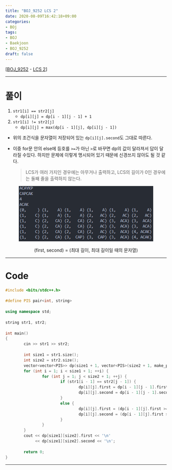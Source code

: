 ```yaml
---
title: "BOJ_9252 LCS 2"
date: 2020-08-09T16:42:18+09:00
categories:
- BOj
tags:
- BOJ
- Baekjoon
- BOJ_9252
draft: false
---
```


[[BOJ_9252](https://www.acmicpc.net/problem/9252) - [LCS 2](https://www.acmicpc.net/problem/9252)]

<hr>

# 풀이

1. `str1[i] == str2[j]`
   - `dp[i][j] = dp[i - 1][j - 1] + 1`
2. `str1[i] != str2[j]`
   - `dp[i][j] = max(dp[i - 1][j], dp[i][j - 1])`

- 위의 조건식을 문자열이 저장되어 있는 `dp[i][j].second`도 그대로 따른다.

- 이중 for문 안의 else에 등호를 `>=`가 아닌 `>`로 바꾸면 dp의 값이 달라져서 답이 달라질 수있다. 하지만 문제에 이렇게 명시되어 있기 때문에 신경쓰지 않아도 될 것 같다.
	> LCS가 여러 가지인 경우에는 아무거나 출력하고, LCS의 길이가 0인 경우에는 둘째 줄을 출력하지 않는다.

<center>

![result](/images/2020/08/BOJ_9252_1.png)
<figcaption>(first, second) = (최대 길이, 최대 길이일 때의 문자열)</figcaption>
</center>

<hr>

# Code

```C++
#include <bits/stdc++.h>

#define PIS pair<int, string>

using namespace std;

string str1, str2;

int main()
{
        cin >> str1 >> str2;

        int size1 = str1.size();
        int size2 = str2.size();
        vector<vector<PIS>> dp(size1 + 1, vector<PIS>(size2 + 1, make_pair(0, "")));
        for (int i = 1; i < size1 + 1; ++i) {
                for (int j = 1; j < size2 + 1; ++j) {
                        if (str1[i - 1] == str2[j - 1]) {
                                dp[i][j].first = dp[i - 1][j - 1].first + 1;
                                dp[i][j].second = dp[i - 1][j - 1].second + str2[j - 1];
                        }
                        else {
                                dp[i][j].first = (dp[i - 1][j].first >= dp[i][j - 1].first) ? dp[i - 1][j].first : dp[i][j - 1].first;
                                dp[i][j].second = (dp[i - 1][j].first >= dp[i][j - 1].first) ? dp[i - 1][j].second : dp[i][j - 1].second;
                        }
                }
        }
        cout << dp[size1][size2].first << '\n'
             << dp[size1][size2].second << '\n';
        
        return 0;
}
```

<hr>
